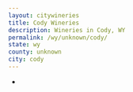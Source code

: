 ```yaml
---
layout: citywineries
title: Cody Wineries
description: Wineries in Cody, WY
permalink: /wy/unknown/cody/
state: wy
county: unknown
city: cody
---
```

-
